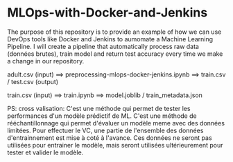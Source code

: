 # MLOps-with-Docker-and-Jenkins

The purpose of this repository is to provide an example of how we can use DevOps tools like Docker and Jenkins to aumomate a Machine Learning Pipeline.
I will create a pipeline that automatically process raw data (données brutes), train model and return test accuracy every time we make a change in our repository.


adult.csv (input) ==> preprocessing-mlops-docker-jenkins.ipynb ==> train.csv / test.csv (output)

train.csv (input) ==> train.ipynb ==> model.joblib / train_metadata.json 





PS: cross valisation: 
C'est une méthode qui permet de tester les performances d'un modèle prédictif de ML. C'est une méthode de rééchantillonnage qui permet d'évaluer un modèle meme avec des données limitées.
Pour effectuer le VC, une partie de l'ensemble des données d'entrainnement est mise à coté à l'avance. Ces données ne seront pas utilisées pour entrainer le modèle, mais seront utilisées ultérieurement pour tester et valider le modèle.
